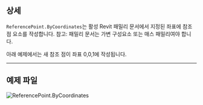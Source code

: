 ## 상세
`ReferencePoint.ByCoordinates`는 활성 Revit 패밀리 문서에서 지정된 좌표에 참조 점 요소를 작성합니다. 참고: 패밀리 문서는 가변 구성요소 또는 매스 패밀리여야 합니다.

아래 예제에서는 새 참조 점이 좌표 0,0,1에 작성됩니다.
___
## 예제 파일

![ReferencePoint.ByCoordinates](./Revit.Elements.ReferencePoint.ByCoordinates_img.jpg)
